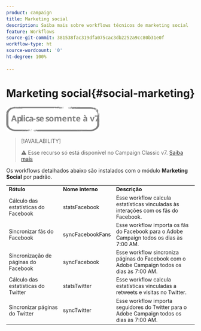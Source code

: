 ```yaml
---
product: campaign
title: Marketing social
description: Saiba mais sobre workflows técnicos de marketing social
feature: Workflows
source-git-commit: 381538fac319dfa075cac3db2252a9cc80b31e0f
workflow-type: ht
source-wordcount: '0'
ht-degree: 100%

---
```



# Marketing social{#social-marketing}

![](../../assets/v7-only.svg)

>[!AVAILABILITY]
>
>:warning: Esse recurso só está disponível no Campaign Classic v7. [Saiba mais](../../social/using/about-social-marketing.md)

Os workflows detalhados abaixo são instalados com o módulo **Marketing Social** por padrão.

<table> 
 <tbody> 
  <tr> 
   <td> <strong>Rótulo</strong><br /> </td> 
   <td> <strong>Nome interno</strong><br /> </td> 
   <td> <strong>Descrição</strong><br /> </td> 
  </tr> 
  <tr> 
   <td> <span class="uicontrol">Cálculo das estatísticas do Facebook</span> <br /> </td> 
   <td> <span class="uicontrol">statsFacebook</span> <br /> </td> 
   <td> Esse workflow calcula estatísticas vinculadas às interações com os fãs do Facebook.<br /> </td> 
  </tr> 
  <tr> 
   <td> <span class="uicontrol">Sincronizar fãs do Facebook</span> <br /> </td> 
   <td> <span class="uicontrol">syncFacebookFans</span> <br /> </td> 
   <td> Esse workflow importa os fãs do Facebook para o Adobe Campaign todos os dias às 7:00 AM.<br /> </td> 
  </tr> 
  <tr> 
   <td> <span class="uicontrol">Sincronização de páginas do Facebook</span> <br /> </td> 
   <td> <span class="uicontrol">syncFacebook</span> <br /> </td> 
   <td> Esse workflow sincroniza páginas do Facebook com o Adobe Campaign todos os dias às 7:00 AM.<br /> </td> 
  </tr> 
  <tr> 
   <td> <span class="uicontrol">Cálculo das estatísticas do Twitter</span> <br /> </td> 
   <td> <span class="uicontrol">statsTwitter</span> <br /> </td> 
   <td> Esse workflow calcula estatísticas vinculadas a retweets e visitas no Twitter.<br /> </td> 
  </tr> 
  <tr> 
   <td> <span class="uicontrol">Sincronizar páginas do Twitter</span> <br /> </td> 
   <td> <span class="uicontrol">syncTwitter</span> <br /> </td> 
   <td> Esse workflow importa seguidores do Twitter para o Adobe Campaign todos os dias às 7:00 AM.<br /> </td> 
  </tr> 
 </tbody> 
</table>

